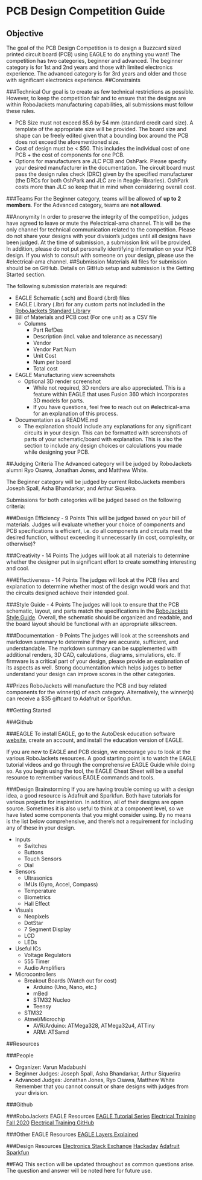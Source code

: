 # PCB Design Competition Guide

## Objective
The goal of the PCB Design Competition is to design a Buzzcard sized printed circuit board (PCB) using EAGLE to do anything you want! The competition has two categories, beginner and advanced. The beginner category is for 1st and 2nd years and those with limited electronics experience. The advanced category is for 3rd years and older and those with significant electronics experience.
##Constraints

###Technical
Our goal is to create as few technical restrictions as possible. However, to keep the competition fair and to ensure that the designs are within RoboJackets manufacturing capabilities, all submissions must follow these rules.
- PCB Size must not exceed 85.6 by 54 mm (standard credit card size). A template of the appropriate size will be provided. The board size and shape can be freely edited given that a bounding box around the PCB does not exceed the aforementioned size.
- Cost of design must be < $50. This includes the individual cost of one PCB + the cost of components for one PCB.
- Options for manufacturers are JLC PCB and OshPark. Please specify your desired manufacturer in the documentation. The circuit board must pass the design rules check (DRC) given by the specified manufacturer (the DRCs for both OshPark and JLC are in #eagle-libraries). OshPark costs more than JLC so keep that in mind when considering overall cost.

###Teams
For the Beginner category, teams will be allowed of **up to 2 members**. For the Advanced category, teams are **not allowed**.

##Anonymity
In order to preserve the integrity of the competition, judges have agreed to leave or mute the #electrical-ama channel. This will be the only channel for technical communication related to the competition. Please do not share your designs with your division’s judges until all designs have been judged. At the time of submission, a submission link will be provided. In addition, please do not put personally identifying information on your PCB design. If you wish to consult with someone on your design, please use the #electrical-ama channel.
##Submission Materials
All files for submission should be on GitHub. Details on GitHub setup and submission is the Getting Started section. 

The following submission materials are required:
- EAGLE Schematic (.sch) and Board (.brd) files
- EAGLE Library (.lbr) for any custom parts not included in the [RoboJackets Standard Library](https://github.com/RoboJackets/eagle-libraries)
- Bill of Materials and PCB cost (For one unit) as a CSV file
	- Columns
		- Part RefDes
		- Description (incl. value and tolerance as necessary)
		- Vendor
		- Vendor Part Num
		- Unit Cost
		- Num per board
		- Total cost
- EAGLE Manufacturing view screenshots
	- Optional 3D render screenshot
		- While not required, 3D renders are also appreciated. This is a feature within EAGLE that uses Fusion 360 which incorporates 3D models for parts.
		- If you have questions, feel free to reach out on #electrical-ama for an explanation of this process.
- Documentation as a README.md
	- The explanation should include any explanations for any significant circuits in your design. This can be formatted with screenshots of parts of your schematic/board with explanation. This is also the section to include any design choices or calculations you made while designing your PCB.

##Judging Criteria
The Advanced category will be judged by RoboJackets alumni Ryo Osawa, Jonathan Jones, and Matthew White. 

The Beginner category will be judged by current RoboJackets members Joseph Spall, Asha Bhandarkar, and Arthur Siqueira.

Submissions for both categories will be judged based on the following criteria:

###Design Efficiency - 9 Points
This will be judged based on your bill of materials. Judges will evaluate whether your choice of components and PCB specifications is efficient, i.e. do all components and circuits meet the desired function, without exceeding it unnecessarily (in cost, complexity, or otherwise)?


###Creativity - 14 Points
The judges will look at all materials to determine whether the designer put in significant effort to create something interesting and cool.


###Effectiveness - 14 Points
The judges will look at the PCB files and explanation to determine whether most of the design would work and that the circuits designed achieve their intended goal.


###Style Guide - 4 Points
The judges will look to ensure that the PCB schematic, layout, and parts match the specifications in the [RoboJackets Style Guide](https://wiki.robojackets.org/EAGLE_Style_Guide). Overall, the schematic should be organized and readable, and the board layout should be functional with an appropriate silkscreen.


###Documentation - 9 Points
The judges will look at the screenshots and markdown summary to determine if they are accurate, sufficient, and understandable. The markdown summary can be supplemented with additional renders, 3D CAD, calculations, diagrams, simulations, etc. If firmware is a critical part of your design, please provide an explanation of its aspects as well. Strong documentation which helps judges to better understand your design can improve scores in the other categories.


##Prizes
RoboJackets will manufacture the PCB and buy related components for the winner(s) of each category. Alternatively, the winner(s) can receive a $35 giftcard to Adafruit or Sparkfun.


##Getting Started

###Github

###EAGLE
To install EAGLE, go to the AutoDesk education software [website](https://www.autodesk.com/education/edu-software/overview?sorting=featured&page=1), create an account, and install the education version of EAGLE. 

If you are new to EAGLE and PCB design, we encourage you to look at the various RoboJackets resources. A good starting point is to watch the EAGLE tutorial videos and go through the comprehensive EAGLE Guide while doing so. As you begin using the tool, the EAGLE Cheat Sheet will be a useful resource to remember various EAGLE commands and tools.


###Design Brainstorming
If you are having trouble coming up with a design idea, a good resource is Adafruit and Sparkfun. Both have tutorials for various projects for inspiration. In addition, all of their designs are open source. Sometimes it is also useful to think at a component level, so we have listed some components that you might consider using. By no means is the list below comprehensive, and there’s not a requirement for including any of these in your design.

- Inputs
	- Switches
	- Buttons
	- Touch Sensors
	- Dial
- Sensors
	- Ultrasonics
	- IMUs (Gyro, Accel, Compass)
	- Temperature
	- Biometrics
	- Hall Effect
- Visuals
	- Neopixels
	- DotStar
	- 7 Segment Display
	- LCD
	- LEDs
- Useful ICs
	- Voltage Regulators
	- 555 Timer
	- Audio Amplifiers
- Microcontrollers
	- Breakout Boards (Watch out for cost)
		- Arduino (Uno, Nano, etc.)
		- mBed
		- STM32 Nucleo
		- Teensy
	- STM32
	- Atmel/Microchip
		- AVR/Arduino: ATMega328, ATMega32u4, ATTiny
		- ARM: ATSamd

##Resources

###People
- Organizer: Varun Madabushi
- Beginner Judges: Joseph Spall, Asha Bhandarkar, Arthur Siquerira
- Advanced Judges: Jonathan Jones, Ryo Osawa, Matthew White
Remember that you cannot consult or share designs with judges from your division.

###Github

###RoboJackets EAGLE Resources
[EAGLE Tutorial Series](https://www.youtube.com/watch?list=PL1R5gSylLha2iQ7e9mwiXJDY2RXoM8HxK&v=2VtJ9Y4NA2E)
[Electrical Training Fall 2020](https://www.youtube.com/watch?list=PL1R5gSylLha1r1cdYd3TEnzhL_FxiWyOD&v=gtxdOOxpT5U)
[Electrical Training GitHub](https://github.com/RoboJackets/electrical-training)

###Other EAGLE Resources
[EAGLE Layers Explained](https://www.autodesk.com/products/eagle/blog/every-layer-explained-autodesk-eagle/)

###Design Resources
[Electronics Stack Exchange](https://electronics.stackexchange.com)
[Hackaday](https://hackaday.com)
[Adafruit](https://blog.adafruit.com)
[Sparkfun](https://www.sparkfun.com/news)

##FAQ
This section will be updated throughout as common questions arise. The question and answer will be noted here for future use.




